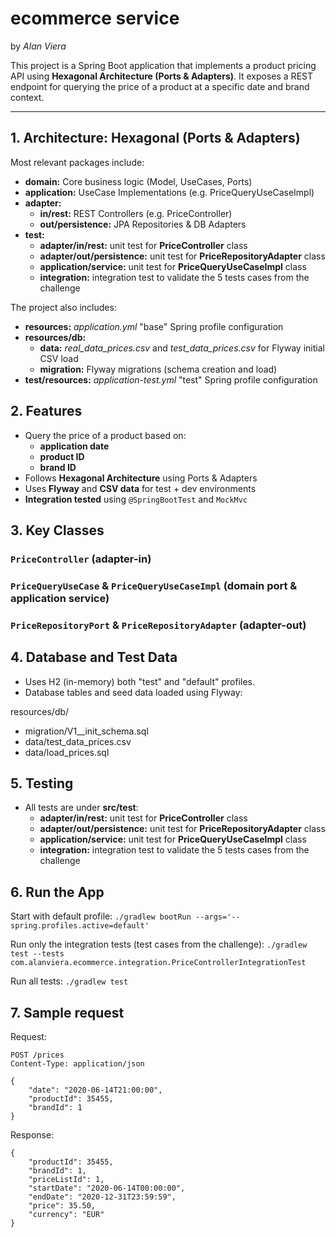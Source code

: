 # ecommerce service
by _Alan Viera_

This project is a Spring Boot application that implements a product pricing API using **Hexagonal Architecture (Ports & Adapters)**. It exposes a REST endpoint for querying the price of a product at a specific date and brand context.

---

## 1. Architecture: Hexagonal (Ports & Adapters)

Most relevant packages include:
- **domain:** Core business logic (Model, UseCases, Ports)
- **application:** UseCase Implementations (e.g. PriceQueryUseCaseImpl)
- **adapter:**
  - **in/rest:** REST Controllers (e.g. PriceController)
  - **out/persistence:** JPA Repositories & DB Adapters
- **test:**
  - **adapter/in/rest:** unit test for **PriceController** class
  - **adapter/out/persistence:** unit test for **PriceRepositoryAdapter** class
  - **application/service:** unit test for **PriceQueryUseCaseImpl** class
  - **integration:** integration test to validate the 5 tests cases from the challenge

The project also includes:
- **resources:** _application.yml_ "base" Spring profile configuration
- **resources/db:**
  - **data:** _real_data_prices.csv_ and _test_data_prices.csv_ for Flyway initial CSV load
  - **migration:** Flyway migrations (schema creation and load)
- **test/resources:** _application-test.yml_ "test" Spring profile configuration

## 2. Features

- Query the price of a product based on:
  - **application date**
  - **product ID**
  - **brand ID**
- Follows **Hexagonal Architecture** using Ports & Adapters
- Uses **Flyway** and **CSV data** for test + dev environments
- **Integration tested** using `@SpringBootTest` and `MockMvc`

## 3. Key Classes

### `PriceController` (adapter-in)
### `PriceQueryUseCase` & `PriceQueryUseCaseImpl` (domain port & application service)
### `PriceRepositoryPort` & `PriceRepositoryAdapter` (adapter-out)

## 4. Database and Test Data

- Uses H2 (in-memory) both "test" and "default" profiles.
- Database tables and seed data loaded using Flyway:

resources/db/
- migration/V1__init_schema.sql
- data/test_data_prices.csv
- data/load_prices.sql

## 5. Testing

- All tests are under **src/test**:
  - **adapter/in/rest:** unit test for **PriceController** class
  - **adapter/out/persistence:** unit test for **PriceRepositoryAdapter** class
  - **application/service:** unit test for **PriceQueryUseCaseImpl** class
  - **integration:** integration test to validate the 5 tests cases from the challenge

## 6. Run the App

Start with default profile:
`./gradlew bootRun --args='--spring.profiles.active=default'`

Run only the integration tests (test cases from the challenge):
`./gradlew test --tests com.alanviera.ecommerce.integration.PriceControllerIntegrationTest`

Run all tests:
`./gradlew test`

## 7. Sample request

Request:
```
POST /prices
Content-Type: application/json

{
    "date": "2020-06-14T21:00:00",
    "productId": 35455,
    "brandId": 1
}
```

Response:
```
{
    "productId": 35455,
    "brandId": 1,
    "priceListId": 1,
    "startDate": "2020-06-14T00:00:00",
    "endDate": "2020-12-31T23:59:59",
    "price": 35.50,
    "currency": "EUR"
}
```
